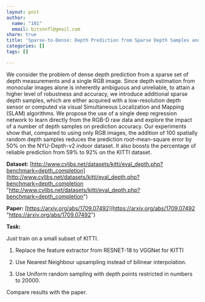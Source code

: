 ```yaml
---
layout: post
author:
  name: "101"
  email: bitsnnfl@gmail.com
share: true
title: 'Sparse-to-Dense: Depth Prediction from Sparse Depth Samples and a Single Image'
categories: []
tags: []

---
```

We consider the problem of dense depth prediction from a sparse set of depth measurements and a single RGB image. Since depth estimation from monocular images alone is inherently ambiguous and unreliable, to attain a higher level of robustness and accuracy, we introduce additional sparse depth samples, which are either acquired with a low-resolution depth sensor or computed via visual Simultaneous Localization and Mapping (SLAM) algorithms. We propose the use of a single deep regression network to learn directly from the RGB-D raw data and explore the impact of a number of depth samples on prediction accuracy. Our experiments show that, compared to using only RGB images, the addition of 100 spatially random depth samples reduces the prediction root-mean-square error by 50% on the NYU-Depth-v2 indoor dataset. It also boosts the percentage of reliable prediction from 59% to 92% on the KITTI dataset.

**Dataset:** [http://www.cvlibs.net/datasets/kitti/eval_depth.php?benchmark=depth_completion](http://www.cvlibs.net/datasets/kitti/eval_depth.php?benchmark=depth_completion "http://www.cvlibs.net/datasets/kitti/eval_depth.php?benchmark=depth_completion") 

**Paper:**  [https://arxiv.org/abs/1709.07492](https://arxiv.org/abs/1709.07492 "https://arxiv.org/abs/1709.07492")

**Task:**

Just train on a small subset of KITTI.

1) Replace the feature extractor from RESNET-18 to VGGNet for KITTI

2) Use Nearest Neighbour upsampling instead of bilinear interpolation.

3) Use Uniform random sampling with depth points restricted in numbers to 20000.

Compare results with the paper.